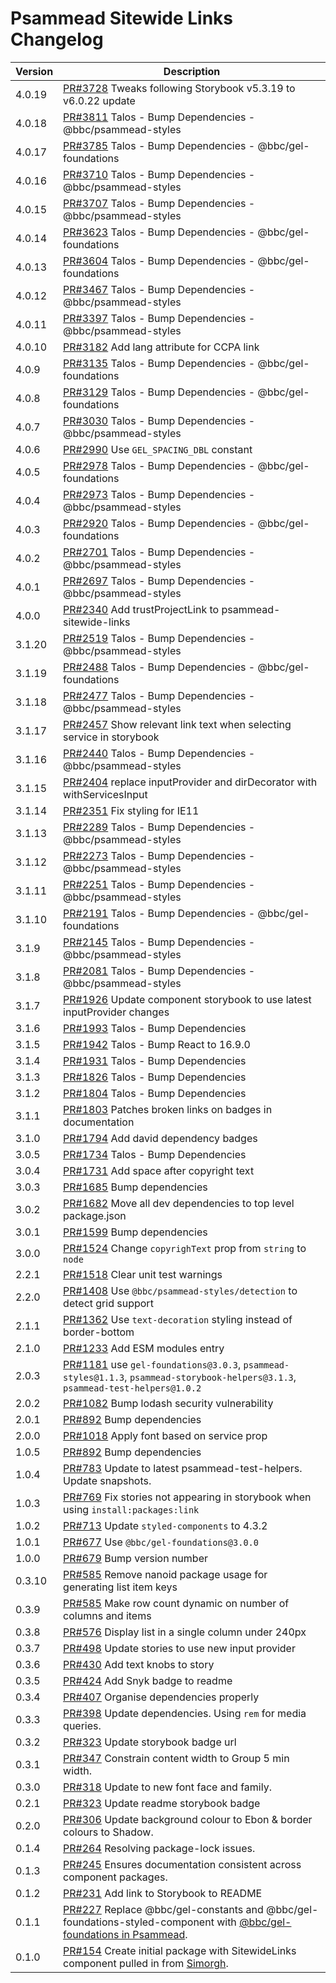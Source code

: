 # Psammead Sitewide Links Changelog

<!-- prettier-ignore -->
| Version | Description |
|---------|-------------|
| 4.0.19 | [PR#3728](https://github.com/bbc/psammead/pull/3728) Tweaks following Storybook v5.3.19 to v6.0.22 update |
| 4.0.18 | [PR#3811](https://github.com/bbc/psammead/pull/3811) Talos - Bump Dependencies - @bbc/psammead-styles |
| 4.0.17 | [PR#3785](https://github.com/bbc/psammead/pull/3785) Talos - Bump Dependencies - @bbc/gel-foundations |
| 4.0.16 | [PR#3710](https://github.com/bbc/psammead/pull/3710) Talos - Bump Dependencies - @bbc/psammead-styles |
| 4.0.15 | [PR#3707](https://github.com/bbc/psammead/pull/3707) Talos - Bump Dependencies - @bbc/psammead-styles |
| 4.0.14 | [PR#3623](https://github.com/bbc/psammead/pull/3623) Talos - Bump Dependencies - @bbc/gel-foundations |
| 4.0.13 | [PR#3604](https://github.com/bbc/psammead/pull/3604) Talos - Bump Dependencies - @bbc/gel-foundations |
| 4.0.12 | [PR#3467](https://github.com/bbc/psammead/pull/3467) Talos - Bump Dependencies - @bbc/psammead-styles |
| 4.0.11 | [PR#3397](https://github.com/bbc/psammead/pull/3397) Talos - Bump Dependencies - @bbc/psammead-styles |
| 4.0.10 | [PR#3182](https://github.com/bbc/psammead/pull/3182) Add lang attribute for CCPA link |
| 4.0.9 | [PR#3135](https://github.com/bbc/psammead/pull/3135) Talos - Bump Dependencies - @bbc/gel-foundations |
| 4.0.8 | [PR#3129](https://github.com/bbc/psammead/pull/3129) Talos - Bump Dependencies - @bbc/gel-foundations |
| 4.0.7 | [PR#3030](https://github.com/bbc/psammead/pull/3030) Talos - Bump Dependencies - @bbc/psammead-styles |
| 4.0.6 | [PR#2990](https://github.com/bbc/psammead/pull/2990) Use `GEL_SPACING_DBL` constant |
| 4.0.5 | [PR#2978](https://github.com/bbc/psammead/pull/2978) Talos - Bump Dependencies - @bbc/gel-foundations |
| 4.0.4 | [PR#2973](https://github.com/bbc/psammead/pull/2973) Talos - Bump Dependencies - @bbc/psammead-styles |
| 4.0.3 | [PR#2920](https://github.com/bbc/psammead/pull/2920) Talos - Bump Dependencies - @bbc/gel-foundations |
| 4.0.2 | [PR#2701](https://github.com/bbc/psammead/pull/2701) Talos - Bump Dependencies - @bbc/psammead-styles |
| 4.0.1 | [PR#2697](https://github.com/bbc/psammead/pull/2697) Talos - Bump Dependencies - @bbc/psammead-styles |
| 4.0.0 | [PR#2340](https://github.com/bbc/psammead/pull/2340) Add trustProjectLink to psammead-sitewide-links |
| 3.1.20 | [PR#2519](https://github.com/bbc/psammead/pull/2519) Talos - Bump Dependencies - @bbc/psammead-styles |
| 3.1.19 | [PR#2488](https://github.com/bbc/psammead/pull/2488) Talos - Bump Dependencies - @bbc/gel-foundations |
| 3.1.18 | [PR#2477](https://github.com/bbc/psammead/pull/2477) Talos - Bump Dependencies - @bbc/psammead-styles |
| 3.1.17 | [PR#2457](https://github.com/bbc/psammead/pull/2457) Show relevant link text when selecting service in storybook |
| 3.1.16 | [PR#2440](https://github.com/bbc/psammead/pull/2440) Talos - Bump Dependencies - @bbc/psammead-styles |
| 3.1.15 | [PR#2404](https://github.com/bbc/psammead/pull/2404) replace inputProvider and dirDecorator with withServicesInput |
| 3.1.14 | [PR#2351](https://github.com/bbc/psammead/pull/2351) Fix styling for IE11 |
| 3.1.13 | [PR#2289](https://github.com/bbc/psammead/pull/2289) Talos - Bump Dependencies - @bbc/psammead-styles |
| 3.1.12 | [PR#2273](https://github.com/bbc/psammead/pull/2273) Talos - Bump Dependencies - @bbc/psammead-styles |
| 3.1.11 | [PR#2251](https://github.com/bbc/psammead/pull/2251) Talos - Bump Dependencies - @bbc/psammead-styles |
| 3.1.10 | [PR#2191](https://github.com/bbc/psammead/pull/2191) Talos - Bump Dependencies - @bbc/gel-foundations |
| 3.1.9 | [PR#2145](https://github.com/bbc/psammead/pull/2145) Talos - Bump Dependencies - @bbc/psammead-styles |
| 3.1.8 | [PR#2081](https://github.com/bbc/psammead/pull/2081) Talos - Bump Dependencies - @bbc/psammead-styles |
| 3.1.7 | [PR#1926](https://github.com/bbc/psammead/pull/1926) Update component storybook to use latest inputProvider changes |
| 3.1.6 | [PR#1993](https://github.com/bbc/psammead/pull/1993) Talos - Bump Dependencies |
| 3.1.5 | [PR#1942](https://github.com/bbc/psammead/pull/1942) Talos - Bump React to 16.9.0 |
| 3.1.4 | [PR#1931](https://github.com/bbc/psammead/pull/1931) Talos - Bump Dependencies |
| 3.1.3 | [PR#1826](https://github.com/bbc/psammead/pull/1826) Talos - Bump Dependencies |
| 3.1.2 | [PR#1804](https://github.com/bbc/psammead/pull/1804) Talos - Bump Dependencies |
| 3.1.1 | [PR#1803](https://github.com/bbc/psammead/pull/1803/) Patches broken links on badges in documentation |
| 3.1.0 | [PR#1794](https://github.com/bbc/psammead/pull/1794) Add david dependency badges |
| 3.0.5 | [PR#1734](https://github.com/bbc/psammead/pull/1734) Talos - Bump Dependencies |
| 3.0.4   | [PR#1731](https://github.com/bbc/psammead/pull/1731) Add space after copyright text |
| 3.0.3   | [PR#1685](https://github.com/bbc/psammead/pull/1685) Bump dependencies |
| 3.0.2 | [PR#1682](https://github.com/bbc/psammead/pull/1682) Move all dev dependencies to top level package.json |
| 3.0.1 | [PR#1599](https://github.com/bbc/psammead/pull/1599) Bump dependencies |
| 3.0.0 | [PR#1524](https://github.com/bbc/psammead/pull/1524) Change `copyrighText` prop from `string` to `node`  |
| 2.2.1 | [PR#1518](https://github.com/bbc/psammead/pull/1518) Clear unit test warnings |
| 2.2.0 | [PR#1408](https://github.com/bbc/psammead/pull/1408) Use `@bbc/psammead-styles/detection` to detect grid support |
| 2.1.1 | [PR#1362](https://github.com/bbc/psammead/pull/1362) Use `text-decoration` styling instead of border-bottom |
| 2.1.0 | [PR#1233](https://github.com/bbc/psammead/pull/1233) Add ESM modules entry |
| 2.0.3 | [PR#1181](https://github.com/bbc/psammead/pull/1181) use `gel-foundations@3.0.3`, `psammead-styles@1.1.3`, `psammead-storybook-helpers@3.1.3`, `psammead-test-helpers@1.0.2` |
| 2.0.2 | [PR#1082](https://github.com/bbc/psammead/pull/1082) Bump lodash security vulnerability |
| 2.0.1 | [PR#892](https://github.com/bbc/psammead/pull/892) Bump dependencies |
| 2.0.0 | [PR#1018](https://github.com/bbc/psammead/pull/1018) Apply font based on service prop |
| 1.0.5 | [PR#892](https://github.com/bbc/psammead/pull/892) Bump dependencies |
| 1.0.4 | [PR#783](https://github.com/bbc/psammead/pull/783) Update to latest psammead-test-helpers. Update snapshots. |
| 1.0.3 | [PR#769](https://github.com/bbc/psammead/pull/769) Fix stories not appearing in storybook when using `install:packages:link` |
| 1.0.2 | [PR#713](https://github.com/bbc/psammead/pull/713) Update `styled-components` to 4.3.2 |
| 1.0.1 | [PR#677](https://github.com/bbc/psammead/pull/677) Use `@bbc/gel-foundations@3.0.0` |
| 1.0.0 | [PR#679](https://github.com/bbc/psammead/pull/679) Bump version number |
| 0.3.10 | [PR#585](https://github.com/bbc/psammead/pull/604) Remove nanoid package usage for generating list item keys |
| 0.3.9 | [PR#585](https://github.com/bbc/psammead/pull/585) Make row count dynamic on number of columns and items |
| 0.3.8 | [PR#576](https://github.com/bbc/psammead/pull/576) Display list in a single column under 240px |
| 0.3.7 | [PR#498](https://github.com/bbc/psammead/pull/498) Update stories to use new input provider |
| 0.3.6 | [PR#430](https://github.com/bbc/psammead/pull/430) Add text knobs to story |
| 0.3.5 | [PR#424](https://github.com/bbc/psammead/pull/424) Add Snyk badge to readme |
| 0.3.4 | [PR#407](https://github.com/bbc/psammead/pull/407) Organise dependencies properly |
| 0.3.3 | [PR#398](https://github.com/bbc/psammead/pull/398) Update dependencies. Using `rem` for media queries. |
| 0.3.2 | [PR#323](https://github.com/bbc/psammead/pull/323) Update storybook badge url |
| 0.3.1 | [PR#347](https://github.com/bbc/psammead/pull/347) Constrain content width to Group 5 min width. |
| 0.3.0 | [PR#318](https://github.com/bbc/psammead/pull/318) Update to new font face and family. |
| 0.2.1 | [PR#323](https://github.com/bbc/psammead/pull/323) Update readme storybook badge |
| 0.2.0 | [PR#306](https://github.com/bbc/psammead/pull/306) Update background colour to Ebon & border colours to Shadow. |
| 0.1.4 | [PR#264](https://github.com/bbc/psammead/pull/264) Resolving package-lock issues. |
| 0.1.3 | [PR#245](https://github.com/bbc/psammead/pull/245) Ensures documentation consistent across component packages. |
| 0.1.2 | [PR#231](https://github.com/bbc/psammead/pull/231) Add link to Storybook to README |
| 0.1.1 | [PR#227](https://github.com/bbc/psammead/pull/227) Replace @bbc/gel-constants and @bbc/gel-foundations-styled-component with [@bbc/gel-foundations in Psammead](https://github.com/bbc/psammead/issues/226). |
| 0.1.0 | [PR#154](https://github.com/bbc/psammead/pull/154) Create initial package with SitewideLinks component pulled in from [Simorgh](https://github.com/BBC-News/simorgh). |

